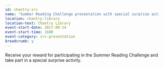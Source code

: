 ```yaml
---
id: chantry-src
name: "Summer Reading Challenge presentation with special surprise activity"
location: chantry-library
location-text: Chantry Library
event-start-date: 2017-09-14
event-start-time: 1600
event-category: src-presentation
breadcrumb: y
---
```


Receive your reward for participating in the Summer Reading Challenge and take part in a special surprise activity.
